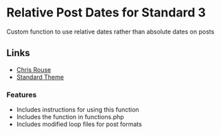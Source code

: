 # Relative Post Dates for Standard 3

Custom function to use relative dates rather than absolute dates on posts

## Links

* [Chris Rouse](http://www.chrisrouse.us/)
* [Standard Theme](http://www.standardtheme.com/)

### Features

* Includes instructions for using this function
* Includes the function in functions.php
* Includes modified loop files for post formats